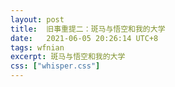 ```yaml
---
layout: post
title:  旧事重提二：斑马与悟空和我的大学
date:   2021-06-05 20:26:14 UTC+8
tags: wfnian
excerpt: 斑马与悟空和我的大学
css: ["whisper.css"]
---
```


<p class="pp"></p>

<!-- <section class="_editor">
    <section class="tool-border">
    </section>
    <section style="font-family: -apple-system, BlinkMacSystemFont, &quot;Helvetica Neue&quot;, &quot;PingFang SC&quot;, &quot;Hiragino Sans GB&quot;, &quot;Microsoft YaHei UI&quot;, &quot;Microsoft YaHei&quot;, Arial, sans-serif; letter-spacing: 0.476px; text-align: justify; white-space: normal; font-size: 16px;">
        <section>
            <section>
                <section style="padding-right: 20px; padding-left: 20px; line-height: 0.8;">
                    <p style="margin-bottom: 10px; text-align: center;">
                        <span style="color: #1aad19; font-size: 24px;">01</span>
                    </p>
                    <p style="margin-bottom: 10px; text-align: center;">
                        <span style="letter-spacing: 0px; color: #1aad19; font-size: 20px;">—</span>
                    </p>
                </section>
            </section>
        </section>
    </section>
    <p style="margin-bottom: 10px; color: #333333; font-family: -apple-system, BlinkMacSystemFont, &quot;Helvetica Neue&quot;, &quot;PingFang SC&quot;, &quot;Hiragino Sans GB&quot;, &quot;Microsoft YaHei UI&quot;, &quot;Microsoft YaHei&quot;, Arial, sans-serif; letter-spacing: 0.476px; text-align: justify; white-space: normal;">
        <br/>
    </p>
    <section style="font-family: -apple-system, BlinkMacSystemFont, &quot;Helvetica Neue&quot;, &quot;PingFang SC&quot;, &quot;Hiragino Sans GB&quot;, &quot;Microsoft YaHei UI&quot;, &quot;Microsoft YaHei&quot;, Arial, sans-serif; letter-spacing: 0.476px; text-align: justify; white-space: normal; font-size: 16px;">
        <section>
            <section>
                <section style="padding-right: 10px; padding-left: 10px; line-height: 1.6;">
                    <p style="margin-bottom: 10px;">
                        &nbsp;&nbsp;&nbsp;&nbsp;&quot;<span style="color: #888888; text-align: center;">斑马斑马 你不要睡着啦<span style="color: #3e3e3e;">&quot;，网易云日推了一首这样的歌，我看了一下刚破云层的朝阳，彭翼该不会又在绑负重吧，明是不是又要给我安利游戏了。</span></span>
                    </p>
                    <p style="margin-bottom: 10px;">
                        <span style=";color: #888888; text-align: center;;color: #3e3e3e;">&nbsp;&nbsp;&nbsp;&nbsp;下面有一条评论：</span>
                    </p>
                    <blockquote data-url="" data-author-name="" data-content-utf8-length="48" data-source-title="@网易云 斑马斑马" style="margin-bottom: 20px; padding: 10px 20px; border-left-width: 5px; border-left-color: #eeeeee; color: rgba(0, 0, 0, 0.5); font-size: 17.5px;">
                        <section>
                            <section>
                                以前一直不懂斑马你不要睡着啦是什么意思。后来去查了下，斑马是群居动物。没有同伴的时候它们不会睡觉
                            </section>
                        </section>
                        <section class="blockquote_info" data-json="%7B%22type%22%3A%22out%22%2C%22source%22%3A%22url%22%2C%22digest%22%3A%22%22%2C%22digestLen%22%3A48%2C%22text%22%3A%22%E4%BB%A5%E5%89%8D%E4%B8%80%E7%9B%B4%E4%B8%8D%E6%87%82%E6%96%91%E9%A9%AC%E4%BD%A0%E4%B8%8D%E8%A6%81%E7%9D%A1%E7%9D%80%E5%95%A6%E6%98%AF%E4%BB%80%E4%B9%88%E6%84%8F%E6%80%9D%E3%80%82%E5%90%8E%E6%9D%A5%E5%8E%BB%E6%9F%A5%E4%BA%86%E4%B8%8B%EF%BC%8C%E6%96%91%E9%A9%AC%E6%98%AF%E7%BE%A4%E5%B1%85%E5%8A%A8%E7%89%A9%E3%80%82%E6%B2%A1%E6%9C%89%E5%90%8C%E4%BC%B4%E7%9A%84%E6%97%B6%E5%80%99%E5%AE%83%E4%BB%AC%E4%B8%8D%E4%BC%9A%E7%9D%A1%E8%A7%89%22%2C%22article%22%3A%7B%7D%2C%22hasReportOverSize%22%3Afalse%2C%22from%22%3A%22%40%E7%BD%91%E6%98%93%E4%BA%91%20%E6%96%91%E9%A9%AC%E6%96%91%E9%A9%AC%22%7D" style="margin-top: 1.17647em; color: rgba(0, 0, 0, 0.3); hyphens: auto;">
                            <span class="blockquote_other">@网易云 斑马斑马</span>
                        </section>
                    </blockquote>
                </section>
                <section style="padding-right: 10px; padding-left: 10px; line-height: 1.6;">
                    <section>
                        <section>
                            <section>
                                <section style="padding-right: 20px; padding-left: 20px; line-height: 0.8;">
                                    <p style="margin-bottom: 10px; text-align: center;">
                                        <span style="color: #1aad19; font-size: 24px;">02</span>
                                    </p>
                                    <p style="margin-bottom: 10px; text-align: center;">
                                        <span style="letter-spacing: 0px; color: #1aad19; font-size: 20px;">—</span><br/>
                                    </p>
                                </section>
                            </section>
                        </section>
                    </section>
                    <p style="margin-bottom: 10px; text-align: center;">
                        <span style=";font-weight: 700;;font-size: 20px;">有六层楼那么高</span>
                    </p>
                    <p style="margin-bottom: 10px;">
                        <br/>
                    </p>
                    <p style="margin-bottom: 10px;">
                        &nbsp; &nbsp;&nbsp;彭翼他总是说他听不懂 &quot;<span style="color: #9a9a9a; font-size: 15px;">你摘下世界上走的最慢的表,它在今天依然像昨天一样<span style="color: #3e3e3e; font-size: 16px;">&nbsp;&quot;有段时间他的口中总是双曲循环着宋冬野的《斑马斑马》，《六层楼》，在我们一起早晨六点五十起床去吃早餐的时候，在回宿舍的路上，在三个人共享洗发水洗澡的时候，而明在一插话：&quot;方年啊，我们什么时候去打羽毛球&quot;</span></span>
                    </p>
                    <p style="margin-bottom: 10px;">
                        <br/>
                    </p>
                </section>
                <section style="padding-right: 10px; padding-left: 10px; line-height: 1.6;">
                    <section>
                        <section>
                            <section>
                                <section style="padding-right: 20px; padding-left: 20px; line-height: 0.8;">
                                    <p style="margin-bottom: 10px; text-align: center;">
                                        <span style="color: #1aad19; font-size: 24px;">03</span>
                                    </p>
                                    <p style="margin-bottom: 10px; text-align: center;">
                                        <span style="letter-spacing: 0px; color: #1aad19; font-size: 20px;">—</span><br/>
                                    </p>
                                </section>
                            </section>
                        </section>
                    </section>
                    <p style="margin-bottom: 10px; text-align: center;">
                        <span style=";font-size: 20px;;font-weight: 700;">台下人唱着心碎离别歌<br/></span>
                    </p>
                    <p style="margin-bottom: 10px; text-align: center;">
                        <span style=";font-size: 20px;;font-weight: 700;"><br/></span>
                    </p>
                    <p style="margin-bottom: 10px;">
                        &nbsp;&nbsp;&nbsp;&nbsp;彭翼的负重换了一个新的，里面多加了铅块，他一直在减肥，其实他并不胖。<br/>
                    </p>
                    <p style="margin-bottom: 10px;">
                        &nbsp;&nbsp;&nbsp;&nbsp;明经常给我安利游戏，可从来都没有成功过，倒是我们仨一起玩《冰封王座》，植物大战僵尸，我的世界。其中，冰封王座里，我们仨经常被电脑打的好惨。明喜欢精灵族，我最喜欢不死族，而彭翼最擅长不死族却让给我转而去研究人族的各种战术。<br/>
                    </p><br/>
                </section>
            </section>
        </section>
    </section>
    <section style="font-family: -apple-system, BlinkMacSystemFont, &quot;Helvetica Neue&quot;, &quot;PingFang SC&quot;, &quot;Hiragino Sans GB&quot;, &quot;Microsoft YaHei UI&quot;, &quot;Microsoft YaHei&quot;, Arial, sans-serif; letter-spacing: 0.476px; text-align: justify; white-space: normal; font-size: 16px;">
        <section>
            <section>
                <section style="padding-right: 20px; padding-left: 20px; line-height: 0.8;">
                    <p style="margin-bottom: 10px; text-align: center;">
                        <span style="color: #1aad19; font-size: 24px;">04</span>
                    </p>
                    <p style="margin-bottom: 10px; text-align: center;">
                        <span style="letter-spacing: 0px; color: #1aad19; font-size: 20px;">—</span><br/>
                    </p>
                </section>
            </section>
        </section>
    </section>
    <p style="margin-bottom: 10px; font-family: -apple-system, BlinkMacSystemFont, &quot;Helvetica Neue&quot;, &quot;PingFang SC&quot;, &quot;Hiragino Sans GB&quot;, &quot;Microsoft YaHei UI&quot;, &quot;Microsoft YaHei&quot;, Arial, sans-serif; letter-spacing: 0.476px; text-align: justify; white-space: normal; font-size: 16px;">
        &nbsp; &nbsp; 南口是大三，也是整个大学。是我们仨如同水浒传里一百单八将聚在一起的地方。<br/>
    </p>
    <p style="margin-bottom: 10px; font-family: -apple-system, BlinkMacSystemFont, &quot;Helvetica Neue&quot;, &quot;PingFang SC&quot;, &quot;Hiragino Sans GB&quot;, &quot;Microsoft YaHei UI&quot;, &quot;Microsoft YaHei&quot;, Arial, sans-serif; letter-spacing: 0.476px; text-align: justify; white-space: normal; font-size: 16px;">
        &nbsp; &nbsp; 明经常去找女朋友，他经常带些水果回来，于是三人合众啃水果，彭翼在大二就找了实习，于是点名，交作业便是我和明的日常。十块钱四个苹果，四个人刚好就分了，这让我有一种活在社会主义的错觉。
    </p>
    <section style="font-family: -apple-system, BlinkMacSystemFont, &quot;Helvetica Neue&quot;, &quot;PingFang SC&quot;, &quot;Hiragino Sans GB&quot;, &quot;Microsoft YaHei UI&quot;, &quot;Microsoft YaHei&quot;, Arial, sans-serif; letter-spacing: 0.476px; text-align: justify; white-space: normal; font-size: 16px;">
        <section>
            <section>
                <section style="padding-right: 20px; padding-left: 20px; line-height: 0.8;">
                    <p style="margin-bottom: 10px; text-align: center;">
                        <span style="color: #1aad19; font-size: 24px;">05</span>
                    </p>
                    <p style="margin-bottom: 10px; text-align: center;">
                        <span style="letter-spacing: 0px; color: #1aad19; font-size: 20px;">—</span><br/>
                    </p>
                </section>
            </section>
        </section>
    </section>
    <p style="margin-bottom: 10px; color: #333333; font-family: -apple-system, BlinkMacSystemFont, &quot;Helvetica Neue&quot;, &quot;PingFang SC&quot;, &quot;Hiragino Sans GB&quot;, &quot;Microsoft YaHei UI&quot;, &quot;Microsoft YaHei&quot;, Arial, sans-serif; letter-spacing: 0.476px; text-align: justify; white-space: normal;">
        <span style="color: #3e3e3e; font-size: 16px;">&nbsp; &nbsp; 后来一直拖一直拖，直到最后毕业也没能陪明去再打一场羽毛球，当初的固执已经变成了现在的遗憾，明带着羽毛球回家了，我成了我们仨最后留在北京的人，直到，八月末。</span>
    </p>
    
</section>

<section style="margin:10px 0px;">
    <section class="_brush" style="border-top:1px solid rgb(249,110,87);"></section>
    <section class="_brush" style="margin:3px 0px 0px;border-top:4px solid rgb(249,110,87);"></section>
</section>
  
<section style="font-family: -apple-system, BlinkMacSystemFont, &quot;Helvetica Neue&quot;, &quot;PingFang SC&quot;, &quot;Hiragino Sans GB&quot;, &quot;Microsoft YaHei UI&quot;, &quot;Microsoft YaHei&quot;, Arial, sans-serif; letter-spacing: 0.476px; text-align: justify; white-space: normal; font-size: 16px;">
    <section>
        <section>
            <section style="padding-right: 20px; padding-left: 20px; line-height: 0.8;">
                <p style="margin-bottom: 10px; text-align: center;">
                    <span style="color: rgb(26, 173, 25); font-size: 24px;">N</span>
                </p>
                <p style="margin-bottom: 10px; text-align: center;">
                    <span style="letter-spacing: 0px; color: rgb(26, 173, 25); font-size: 20px;">—</span>
                </p>
            </section>
        </section>
    </section>
</section>
<p style="margin-bottom: 10px; color: rgb(51, 51, 51); font-family: -apple-system, BlinkMacSystemFont, &quot;Helvetica Neue&quot;, &quot;PingFang SC&quot;, &quot;Hiragino Sans GB&quot;, &quot;Microsoft YaHei UI&quot;, &quot;Microsoft YaHei&quot;, Arial, sans-serif; letter-spacing: 0.476px; text-align: justify; white-space: normal;">
    &nbsp;&nbsp;&nbsp;&nbsp;前些日子去食堂吃早餐，有个老爷爷，看起来七八十岁的高龄，打了一碗粥，颤颤巍巍的，手抖的很厉害，有一些甚至洒到了地上。我就在他旁边，离的很近，我能听到他的呼吸声，置若罔闻。
</p>
<p style="margin-bottom: 10px; color: rgb(51, 51, 51); font-family: -apple-system, BlinkMacSystemFont, &quot;Helvetica Neue&quot;, &quot;PingFang SC&quot;, &quot;Hiragino Sans GB&quot;, &quot;Microsoft YaHei UI&quot;, &quot;Microsoft YaHei&quot;, Arial, sans-serif; letter-spacing: 0.476px; text-align: justify; white-space: normal;">
    &nbsp;&nbsp;&nbsp;&nbsp;曾经的我也善良，小时候会养好受伤的野生鸽子然后放生，曾经无数次救起落在水里的昆虫，即使是很讨厌的苍蝇，拿家里的蜂蜜去喂那些奄奄一息地落在纱窗缝里面的蜜蜂。初中植树的时候和虐杀野花的同学吵架。给不小心踩死的蚂蚁道歉。帮陌生的路人推车，救下三叔家的猫，给素不相识的人让座。将深秋发芽的花带回家……
</p>
<p style="margin-bottom: 10px; color: rgb(51, 51, 51); font-family: -apple-system, BlinkMacSystemFont, &quot;Helvetica Neue&quot;, &quot;PingFang SC&quot;, &quot;Hiragino Sans GB&quot;, &quot;Microsoft YaHei UI&quot;, &quot;Microsoft YaHei&quot;, Arial, sans-serif; letter-spacing: 0.476px; text-align: justify; white-space: normal;">
    &nbsp;&nbsp;&nbsp;&nbsp;就当我装作什么都没发生，什么都没看见走过去的时候，身后传来一个姑娘的声音:&quot;爷爷我帮您吧，您这会撒掉的……&quot;
</p>
<blockquote data-url="" data-author-name="" data-content-utf8-length="44" data-source-title="@西游记之大圣归来" style="margin-bottom: 20px; padding: 10px 20px; border-left-width: 5px; border-left-color: rgb(238, 238, 238); color: rgba(0, 0, 0, 0.5); font-size: 17.5px; font-family: -apple-system, BlinkMacSystemFont, &quot;Helvetica Neue&quot;, &quot;PingFang SC&quot;, &quot;Hiragino Sans GB&quot;, &quot;Microsoft YaHei UI&quot;, &quot;Microsoft YaHei&quot;, Arial, sans-serif; letter-spacing: 0.476px; text-align: justify; white-space: normal;">
    <section>
        <section>
            齐天大圣孙悟空，身如玄铁，火眼金睛，长生不老还有七十二变，一个筋斗云啊就是十万八千里……
        </section>
    </section>
    <section class="blockquote_info" data-json="%7B%22type%22%3A%22out%22%2C%22source%22%3A%22url%22%2C%22digest%22%3A%22%22%2C%22digestLen%22%3A44%2C%22text%22%3A%22%E9%BD%90%E5%A4%A9%E5%A4%A7%E5%9C%A3%E5%AD%99%E6%82%9F%E7%A9%BA%EF%BC%8C%E8%BA%AB%E5%A6%82%E7%8E%84%E9%93%81%EF%BC%8C%E7%81%AB%E7%9C%BC%E9%87%91%E7%9D%9B%EF%BC%8C%E9%95%BF%E7%94%9F%E4%B8%8D%E8%80%81%E8%BF%98%E6%9C%89%E4%B8%83%E5%8D%81%E4%BA%8C%E5%8F%98%EF%BC%8C%E4%B8%80%E4%B8%AA%E7%AD%8B%E6%96%97%E4%BA%91%E5%95%8A%E5%B0%B1%E6%98%AF%E5%8D%81%E4%B8%87%E5%85%AB%E5%8D%83%E9%87%8C%E2%80%A6%E2%80%A6%22%2C%22article%22%3A%7B%7D%2C%22hasReportOverSize%22%3Afalse%2C%22from%22%3A%22%40%E8%A5%BF%E6%B8%B8%E8%AE%B0%E4%B9%8B%E5%A4%A7%E5%9C%A3%E5%BD%92%E6%9D%A5%22%7D" style="margin-top: 1.17647em; color: rgba(0, 0, 0, 0.3); hyphens: auto;">
        <span class="blockquote_other">@西游记之大圣归来</span>
    </section>
</blockquote>
<p style="margin-bottom: 10px; color: rgb(51, 51, 51); font-family: -apple-system, BlinkMacSystemFont, &quot;Helvetica Neue&quot;, &quot;PingFang SC&quot;, &quot;Hiragino Sans GB&quot;, &quot;Microsoft YaHei UI&quot;, &quot;Microsoft YaHei&quot;, Arial, sans-serif; letter-spacing: 0.476px; text-align: justify; white-space: normal;">
    &nbsp;&nbsp;&nbsp;&nbsp;每个人心中都有大圣，只不过有些老去了，有些变了，但新的一直在，还和以前一样。谢谢大圣，谢谢那位姑娘。
</p>

<section style="margin:10px 0px;">
<section class="_brush" style="border-top:1px solid rgb(249,110,87);"></section>
<section class="_brush" style="margin:3px 0px 0px;border-top:4px solid rgb(249,110,87);"></section>
</section> -->

